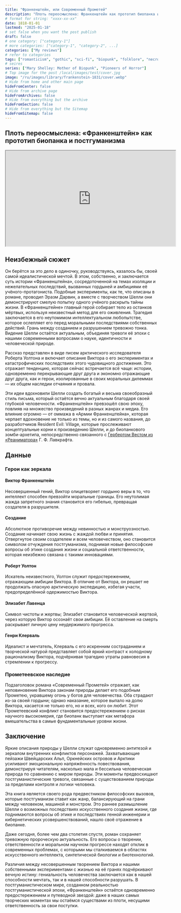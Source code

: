 ```yaml
---
title: "Франкенштейн, или Современный Прометей"
description: "Плоть переосмыслена: Франкенштейн как прототип биопанка и постгуманизма"
# format for string: "xxxx-xx-xx"
date: 1818-01-01
lastmod: "2025-01-18"
# set false when you want the post publish
draft: false
# one category: ["category-1"]
# more categories: ["category-1", "category-2", ...]
categories: ["My reviews"]
# refer to categories
tags: ["romanticism", "gothic", "sci-fi", "biopunk", "folklore", "necro fetishism", "humanism", "posthumanism", "zombie", "mary shelley", "luigi galvani"]
# seires
series: ["Mary Shelley: Mother of Biopunk", "Pioneers of Horror"]
# Top image for the post /local/images/test/cover.jpg
image: "/ru/images/library/frankenstein-1831/cover.webp"
# Hide from home and other main page
hideFromCenter: false
# Hide from archive page
hideFromArchives: false
# Hide from everything but the archive
hideFromSection: false
# Hide from everything but the Sitemap
hideFromSitemap: false
---
```

## Плоть переосмыслена: «Франкенштейн» как прототип биопанка и постгуманизма

<div class="t_center castration cover p_relative atcScreen">
	<iframe width="560" height="315" src="https://www.youtube.com/embed/xqM2Y-fqjvw?si=wHpx72JacuL099zj" title="YouTube video player" allow="accelerometer; autoplay; clipboard-write; encrypted-media; gyroscope; picture-in-picture; web-share" referrerpolicy="strict-origin-when-cross-origin" allowfullscreen></iframe>
</div>

## Неизбежный сюжет

Он берётся за это дело в одиночку, руководствуясь, казалось бы, своей самой идеалистической мечтой. В этом, собственно, и заключается суть истории «Франкенштейна», сосредоточенной на темах изоляции и нежелательных последствий, вызванных гордыней и амбициями её учёного-протагониста. Подобные эксперименты, как те, что описаны в романе, проводил Эразм Дарвин, а вместе с творчеством Шелли они демонстрируют смелую попытку одного учёного раскрыть тайны жизни. В «Франкенштейне» главный герой собирает тело из останков мёртвых, используя неизвестный метод для его оживления. Трагедия заключается в его неутомимом интеллектуальном любопытстве, которое ослепляет его перед моральными последствиями собственных действий. Грань между созданием и разрушением тревожно тонка. Видение Шелли остаётся актуальным, объединяя тревоги её эпохи с нашими современными вопросами о науке, идентичности и человеческой природе.

Рассказ представлен в виде писем арктического исследователя Роберта Уолтона и включает описание Виктора о его экспериментах и катастрофических последствиях этого чудовищного достижения. Это отражает тенденцию, которая сейчас встречается всё чаще: истории, одновременно перекрывающие друг друга и экономно отражающие друг друга, как и герои, изолированные в своих моральных дилеммах — их общем наследии отчаяния и провала.

Эти идеи вдохновили Шелли создать богатый и весьма своеобразный стиль письма, который остаётся вечно актуальным благодаря своей глубокой человечности. «Франкенштейн» превзошёл свою эпоху, повлияв на множество произведений в разных жанрах и медиа. Его влияние огромно — от оммажа в «Армии Франкенштейна», которая черпает вдохновение не только из темы, но и из самого названия, до разработчиков Resident Evil: Village, которые прослеживают концептуальные корни к произведению Шелли, и до биопанкового зомби-архетипа, непосредственно связанного с <a href="/ru/library/herbert-west-reanimator-1922/" target="_blank">Гербертом Вестом из «Реаниматора»</a> Г. Ф. Лавкрафта.

## Данные

### Герои как зеркала

#### Виктор Франкенштейн

Несовершенный гений, Виктор олицетворяет гордыню веры в то, что интеллект способен превзойти моральные границы. Его неутолимая жажда запретного знания становится его гибелью, превращая создателя в разрушителя.

#### Создание

Абсолютное противоречие между невинностью и монструозностью. Создание начинает свою жизнь с жаждой любви и принятия. Отвергнутое своим создателем и всем человечеством, оно становится символом отчуждения постгуманизма, поднимая новые философские вопросы об этике создания жизни и социальной ответственности, которая неизбежно связана с такими инновациями.

#### Роберт Уолтон

Искатель неизвестного, Уолтон служит предостережением, отражающим амбиции Виктора. В отличие от Виктора, он решает не продолжать опасную арктическую экспедицию, избегая участи, предопределённой одержимостью Виктора.

#### Элизабет Лавенца

Символ чистоты и жертвы; Элизабет становится человеческой жертвой, через которую Виктор осознаёт свои амбиции. Её оставление на смерть раскрывает личную цену неудержимого прогресса.

#### Генри Клерваль

Идеалист и мечтатель, Клерваль с его искренним состраданием и творческой натурой представляет собой яркий контраст к холодному рационализму Виктора, подчёркивая трагедию утраты равновесия в стремлении к прогрессу.

### Прометеевское наследие

Подзаголовок романа «Современный Прометей» отражает, как неповиновение Виктора законам природы делает его подобным Прометею, укравшему огонь у богов для человечества. Оба страдают из-за своей гордыни; однако наказание, которое выпало на долю Виктора, касается не только его, но и всех, кого он любит. Этот Прометеевский конфликт становится предостережением о рисках научного высокомерия, где биопанк выступает как метафора вмешательства в самые фундаментальные уровни жизни.

## Заключение

Яркие описания природы у Шелли служат одновременно антитезой и зеркалом внутренних конфликтов персонажей. Захватывающие пейзажи Швейцарских Альп, Оркнейских островов и Арктики усиливают эмоциональную напряжённость повествования, демонстрируя читателям, насколько мала и бессильна человеческая природа по сравнению с миром природы. Эти моменты предвосхищают постгуманистические тревоги, связанные с существованием природы за пределами контроля и логики человека.

Эта книга является своего рода предвестником философских вызовов, которые постгуманизм ставит как жанр, балансирующий на грани между человеком, машиной и монстром. Это раннее размышление Шелли о возможных последствиях искусственного создания жизни, где поднимаются вопросы об этике и последствиях генной инженерии и кибернетических усовершенствований, нашло своё отражение в биопанке.

Даже сегодня, более чем два столетия спустя, роман сохраняет тревожную пророческую актуальность. Его вопросы о творении, ответственности и моральном научном прогрессе находят отклик в современных проблемах, с которыми мы сталкиваемся в областях искусственного интеллекта, синтетической биологии и биотехнологий.

Различия между несовершенным творением Виктора и нашими собственными экспериментами с жизнью на её гранях подчёркивают вечную истину: гениальность человечества заключается как в нашей способности мечтать, так и в нашей способности разрушать. В постгуманистическом мире, созданном реальностью постгуманистической эпохи, «Франкенштейн» остаётся одновременно предостережением и путеводной звездой: даже в наших самых творческих моментах мы остаёмся существами из плоти, несущими ответственность за свои поступки.